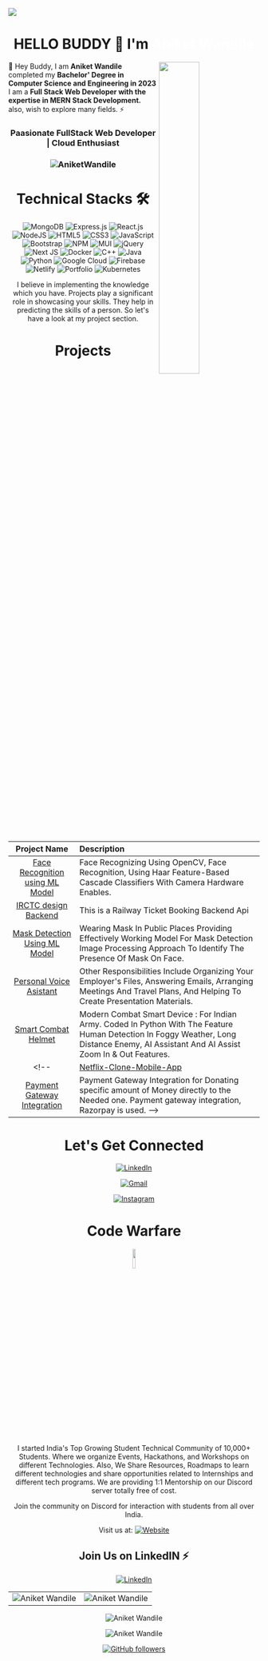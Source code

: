 ![](https://user-images.githubusercontent.com/63203988/247189984-0e895a9a-8038-4d3b-b619-573f09958564.jpg)
<h1 align="center" >HELLO BUDDY 👋 I'm<a href="https://www.linkedin.com/in/aniket-wandile-78315b1b9/?originalSubdomain=in" target="_blank" style="text-decoration:none; color:white;"> Aniket Wandile </a></h1>
<img width="40%" align="right" src="https://github.com/PyDeveloperAniket/PyDeveloperAniket/assets/63203988/44bb9aa3-8288-4546-bf52-b0ecda60592d" >

💫 Hey Buddy, I am <b>Aniket Wandile</b> completed my <b>Bachelor' Degree in Computer Science and Engineering in 2023</b> I am a <b>Full Stack Web Developer with the expertise in MERN Stack Development. </b> also, wish to explore many fields. ⚡

<h3 align="center"> Paasionate FullStack Web Developer | Cloud Enthusiast </h3>

<h3><p align="center"> <img src="https://visitcount.itsvg.in/api?id=PyDeveloperAniket&icon=2&color=1" alt="AniketWandile" /> </p></h3>
   <div align="center">

<h1>Technical Stacks 🛠</h1>
 

<p align="center"> 
<img alt="MongoDB" src="https://img.shields.io/badge/MongoDB-%234ea94b.svg?style=for-the-badge&logo=mongodb&logoColor=white" /> 
<img alt="Express.js" src="https://img.shields.io/badge/express.js-%23404d59.svg?style=for-the-badge&logo=express&logoColor=%2361DAFB" /> 
<img alt="React.js" src="https://img.shields.io/badge/react-%2320232a.svg?style=for-the-badge&logo=react&logoColor=%2361DAFB" /> 
<img alt="NodeJS" src="https://img.shields.io/badge/node.js-6DA55F?style=for-the-badge&logo=node.js&logoColor=white" /> 
<img alt="HTML5" src="https://img.shields.io/badge/html5-%23E34F26.svg?style=for-the-badge&logo=html5&logoColor=white" /> 
<img alt="CSS3" src="https://img.shields.io/badge/css3-%231572B6.svg?style=for-the-badge&logo=css3&logoColor=white" /> 
<img alt="JavaScript" src="https://img.shields.io/badge/javascript-%23323330.svg?style=for-the-badge&logo=javascript&logoColor=%23F7DF1E" /> 
<img alt="Bootstrap" src="https://img.shields.io/badge/bootstrap-%23563D7C.svg?style=for-the-badge&logo=bootstrap&logoColor=white" /> 
<img alt="NPM" src="https://img.shields.io/badge/NPM-%23000000.svg?style=for-the-badge&logo=npm&logoColor=white" /> 
<img alt="MUI" src="https://img.shields.io/badge/MUI-%230081CB.svg?style=for-the-badge&logo=material-ui&logoColor=white" /> 
<img alt="jQuery" src="https://img.shields.io/badge/jquery-%230769AD.svg?style=for-the-badge&logo=jquery&logoColor=white" /> 
<img alt="Next JS" src="https://img.shields.io/badge/Next-black?style=for-the-badge&logo=next.js&logoColor=white" /> 
<img alt="Docker" src="https://img.shields.io/badge/docker-%230db7ed.svg?style=for-the-badge&logo=docker&logoColor=white" /> 
<img alt="C++" src="https://img.shields.io/badge/c++-%2300599C.svg?style=for-the-badge&logo=c%2B%2B&logoColor=white" /> 
<img alt="Java" src="https://img.shields.io/badge/java-%23ED8B00.svg?style=for-the-badge&logo=java&logoColor=white" /> 
<img alt="Python" src="https://img.shields.io/badge/python-3670A0?style=for-the-badge&logo=python&logoColor=ffdd54" /> 
<img alt="Google Cloud" src="https://img.shields.io/badge/Google%20Cloud-%234285F4.svg?style=for-the-badge&logo=google-cloud&logoColor=white" /> 
<img alt="Firebase" src="https://img.shields.io/badge/firebase-%23039BE5.svg?style=for-the-badge&logo=firebase" /> 
<img alt="Netlify" src="https://img.shields.io/badge/netlify-%23000000.svg?style=for-the-badge&logo=netlify&logoColor=#00C7B7" /> 
<img alt="Portfolio" src="https://img.shields.io/badge/Portfolio-%23000000.svg?style=for-the-badge&logo=firefox&logoColor=#FF7139" /> 
<img alt="Kubernetes" src="https://img.shields.io/badge/kubernetes-%23326ce5.svg?style=for-the-badge&logo=kubernetes&logoColor=white" /> 
</p>


I believe in implementing the knowledge which you have. Projects play a significant role in showcasing your skills. They help in predicting the skills of a person. So let's have a look at my project section.

<h1 align="center">Projects</h1>




| Project Name      | Description | 
| :---:        |    :----   |  
| [Face Recognition using ML Model](https://github.com/PyDeveloperAniket/Real-time-Face-recognition-system-using-python)     | Face Recognizing Using OpenCV, Face Recognition, Using Haar Feature-Based Cascade Classifiers With Camera Hardware Enables. 
| [IRCTC design Backend](https://github.com/PyDeveloperAniket/IRCTC-App/tree/2ae2fa79f9deb958ffbedbe9cc242775b0ff8091)   | This is a Railway Ticket Booking Backend Api     | issued.© 2021 Aniket Wandile 
| [Mask Detection Using ML Model](https://github.com/PyDeveloperAniket/Face-Mask-Detection/tree/562a5414ddbd53799bb34896db1ca0dcb5a1b222)     | Wearing Mask In Public Places Providing Effectively Working Model For Mask Detection Image Processing Approach To Identify The Presence Of Mask On Face. |
| [Personal Voice Asistant](https://github.com/PyDeveloperAniket/Virtual-AI-Assistant/tree/40bbffebd80acc35209e42b5f8ec2c1e5dbf928b)     | Other Responsibilities Include Organizing Your Employer's Files, Answering Emails, Arranging Meetings And Travel Plans, And Helping To Create Presentation Materials.
| [Smart Combat Helmet](https://github.com/PyDeveloperAniket/Smart-Combat-Helmet/tree/e81c7262959cb76b0c1bd564247be78ba0588823)     | Modern Combat Smart Device : For Indian Army. Coded In Python With The Feature Human Detection In Foggy Weather, Long Distance Enemy, AI Assistant And AI Assist Zoom In & Out Features.
<!-- | [Netflix-Clone-Mobile-App](https://netflix-clone-9b94a.web.app/)     | Netflix clone App built with ReactJS, TMDB Api, Firebase, CSS and JavaScript.
| [Payment Gateway Integration](https://sauravmukherjee44.github.io/Payment-Gateway-Integration/)     | Payment Gateway Integration for Donating specific amount of Money directly to the Needed one. Payment gateway integration, Razorpay is used. -->

 <h1 align="center">Let's Get Connected</h1>

<div align="center">


<a  href="https://www.linkedin.com/in/aniket-wandile-78315b1b9/?originalSubdomain=in" target="_blank"><img alt="LinkedIn" src="https://img.shields.io/badge/linkedin%20-%230077B5.svg?&style=for-the-badge&logo=linkedin&logoColor=white" /></a>

<a href="mailto:aniketwandile2001@gmail.com"><img  alt="Gmail" src="https://img.shields.io/badge/Gmail-D14836?style=for-the-badge&logo=gmail&logoColor=white" />

<a  href="https://www.instagram.com/aniketwandile.dev?igsh=MXBzNGI5ZXEzMHdwYw=="><img alt="Instagram" src="https://img.shields.io/badge/Instagram-E4405F?style=for-the-badge&logo=instagram&logoColor=white"></a>

   
   
</div>
  

   <div align="center">
      
   <h1 align="center">Code Warfare</h1>
      <img width="10%" align="center" src="https://github.com/PyDeveloperAniket/PyDeveloperAniket/assets/63203988/73fb3229-5b51-476c-b355-b845d2cb482b" >
<br>
I started India's Top Growing Student Technical Community of 10,000+ Students. Where we organize Events, Hackathons, and Workshops on different Technologies. Also, We Share Resources, Roadmaps to learn different technologies and share opportunities related to Internships and different tech programs.
We are providing 1:1 Mentorship on our Discord server totally free of cost.

Join the community on Discord for interaction with students from all over India.

Visit us at: 
 <a href="[https://codeincommunity.tech](https://codewarfare.netlify.app/)"><img alt="Website" src="https://img.shields.io/badge/Google_chrome-4285F4?style=for-the-badge&logo=Google-chrome&logoColor=white"></a>

  <span> <h2>Join Us on LinkedIN ⚡</h2>

<a  href="" target="_blank"><img alt="LinkedIn" src="https://img.shields.io/badge/linkedin%20-%230077B5.svg?&style=for-the-badge&logo=linkedin&logoColor=white" /></a></span>
   
 </div>
   
   
<table>
  <tr>
   
<td><img src="https://github-readme-stats.vercel.app/api?username=PyDeveloperAniket&theme=dark&hide_border=false&include_all_commits=false&count_private=false" alt="Aniket Wandile" />
    <td><img src="https://github-readme-stats.vercel.app/api/top-langs/?username=PyDeveloperAniket&&theme=dark&hide_border=false&include_all_commits=false&count_private=false&layout=compact" alt="Aniket Wandile" /></td>
  </tr>
</table>

<div align="center">
<p><img align="center" src="https://github-readme-streak-stats.herokuapp.com/?user=PyDeveloperAniket&&theme=dark&hide_border=false" alt="Aniket Wandile" /></p>
<p><img align="center" src="https://github-profile-trophy.vercel.app/?username=PyDeveloperAniket&theme=dark&no-frame=false&no-bg=true&margin-w=4" alt="Aniket Wandile" /></p>
  </div>
   
   

[![GitHub followers](https://visitcount.itsvg.in/api?id=PyDeveloperAniket&icon=2&color=1)](https://visitcount.itsvg.in)
